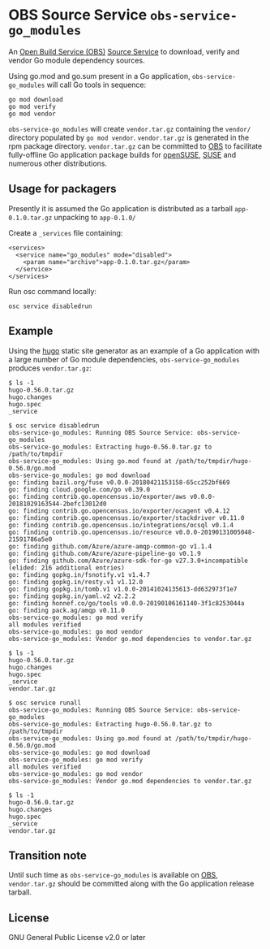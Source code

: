 # OBS Source Service `obs-service-go_modules`

An [Open Build Service (OBS)](https://build.opensuse.org)
[Source Service](https://openbuildservice.org/help/manuals/obs-user-guide/cha.obs.source_service.html)
to download, verify and vendor Go module dependency sources.

Using go.mod and go.sum present in a Go application,
`obs-service-go_modules` will call Go tools in sequence:

```
go mod download
go mod verify
go mod vendor
```

`obs-service-go_modules` will create `vendor.tar.gz` containing the
`vendor/` directory populated by `go mod vendor`. `vendor.tar.gz`
is generated in the rpm package directory. `vendor.tar.gz` can be
committed to [OBS](https://build.opensuse.org) to facilitate
fully-offline Go application package builds for
[openSUSE](https://www.opensuse.org),
[SUSE](https://www.suse.com) and numerous other distributions.

## Usage for packagers

Presently it is assumed the Go application is distributed as
a tarball `app-0.1.0.tar.gz` unpacking to `app-0.1.0/`

Create a `_services` file containing:

```
<services>
  <service name="go_modules" mode="disabled">
    <param name="archive">app-0.1.0.tar.gz</param>
  </service>
</services>
```

Run osc command locally:

```
osc service disabledrun
```

## Example

Using the [hugo](https://github.com/gohugoio) static site generator as
an example of a Go application with a large number of Go module
dependencies, `obs-service-go_modules` produces `vendor.tar.gz`:

```
$ ls -1
hugo-0.56.0.tar.gz
hugo.changes
hugo.spec
_service

$ osc service disabledrun
obs-service-go_modules: Running OBS Source Service: obs-service-go_modules
obs-service-go_modules: Extracting hugo-0.56.0.tar.gz to /path/to/tmpdir
obs-service-go_modules: Using go.mod found at /path/to/tmpdir/hugo-0.56.0/go.mod
obs-service-go_modules: go mod download
go: finding bazil.org/fuse v0.0.0-20180421153158-65cc252bf669
go: finding cloud.google.com/go v0.39.0
go: finding contrib.go.opencensus.io/exporter/aws v0.0.0-20181029163544-2befc13012d0
go: finding contrib.go.opencensus.io/exporter/ocagent v0.4.12
go: finding contrib.go.opencensus.io/exporter/stackdriver v0.11.0
go: finding contrib.go.opencensus.io/integrations/ocsql v0.1.4
go: finding contrib.go.opencensus.io/resource v0.0.0-20190131005048-21591786a5e0
go: finding github.com/Azure/azure-amqp-common-go v1.1.4
go: finding github.com/Azure/azure-pipeline-go v0.1.9
go: finding github.com/Azure/azure-sdk-for-go v27.3.0+incompatible
(elided: 216 additional entries)
go: finding gopkg.in/fsnotify.v1 v1.4.7
go: finding gopkg.in/resty.v1 v1.12.0
go: finding gopkg.in/tomb.v1 v1.0.0-20141024135613-dd632973f1e7
go: finding gopkg.in/yaml.v2 v2.2.2
go: finding honnef.co/go/tools v0.0.0-20190106161140-3f1c8253044a
go: finding pack.ag/amqp v0.11.0
obs-service-go_modules: go mod verify
all modules verified
obs-service-go_modules: go mod vendor
obs-service-go_modules: Vendor go.mod dependencies to vendor.tar.gz

$ ls -1
hugo-0.56.0.tar.gz
hugo.changes
hugo.spec
_service
vendor.tar.gz

$ osc service runall
obs-service-go_modules: Running OBS Source Service: obs-service-go_modules
obs-service-go_modules: Extracting hugo-0.56.0.tar.gz to /path/to/tmpdir
obs-service-go_modules: Using go.mod found at /path/to/tmpdir/hugo-0.56.0/go.mod
obs-service-go_modules: go mod download
obs-service-go_modules: go mod verify
all modules verified
obs-service-go_modules: go mod vendor
obs-service-go_modules: Vendor go.mod dependencies to vendor.tar.gz

$ ls -1
hugo-0.56.0.tar.gz
hugo.changes
hugo.spec
_service
vendor.tar.gz
```

## Transition note

Until such time as `obs-service-go_modules` is available on
[OBS](https://build.opensuse.org), `vendor.tar.gz` should
be committed along with the Go application release tarball.

## License

GNU General Public License v2.0 or later
